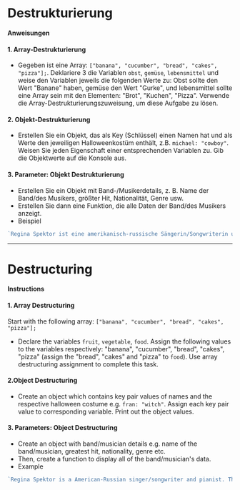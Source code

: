 # Destrukturierung

**Anweisungen**

#### 1. Array-Destrukturierung
* Gegeben ist eine Array: `["banana", "cucumber", "bread", "cakes", "pizza"];`. Deklariere 3 die Variablen `obst`, `gemüse`, `lebensmittel` und weise den Variablen jeweils die folgenden Werte zu: Obst sollte den Wert "Banane" haben, gemüse den Wert "Gurke", und lebensmittel sollte eine Array sein mit den Elementen: "Brot", "Kuchen", "Pizza". Verwende die Array-Destrukturierungszuweisung, um diese Aufgabe zu lösen.

#### 2. Objekt-Destrukturierung
* Erstellen Sie ein Objekt, das als Key (Schlüssel) einen Namen hat und  als Werte den jeweiligen Halloweenkostüm enthält, z.B. `michael: "cowboy"`.   Weisen Sie jeden Eigenschaft einer entsprechenden Variablen zu. Gib die Objektwerte auf die Konsole aus. 

#### 3. Parameter: Objekt Destrukturierung 
* Erstellen Sie ein Objekt mit Band-/Musikerdetails, z. B. Name der Band/des Musikers, größter Hit, Nationalität, Genre usw. 
* Erstellen Sie dann eine Funktion, die alle Daten der Band/des Musikers anzeigt. 
* Beispiel
```javascript
`Regina Spektor ist eine amerikanisch-russische Sängerin/Songwriterin und Pianistin. Die Musikerin singt Indie-Pop und ihr größter Hit ist "Verliebt Sein"`.
```
-------------

# Destructuring

**Instructions**
#### 1. Array Destructuring
Start with the following array: `["banana", "cucumber", "bread", "cakes", "pizza"];`
* Declare the variables `fruit`, `vegetable`, `food`. Assign the following values to the variables respectively: "banana", "cucumber", "bread", "cakes", "pizza" (assign the "bread", "cakes" and "pizza" to `food`). Use array destructuring assignment to complete this task.

#### 2.Object Destructuring
* Create an object which contains key pair values of names and the respective halloween costume e.g. `fran: "witch"`.   Assign each key pair value to corresponding variable. Print out the object values. 

#### 3. Parameters: Object Destructuring 
* Create an object with band/musician details e.g. name of the band/musician, greatest hit, nationality, genre etc. 
* Then, create a function to display all of the band/musician's data. 
* Example
```javascript
`Regina Spektor is a American-Russian singer/songwriter and pianist. The musician sings indie-pop and their greatest hit is "Us"`.
```
